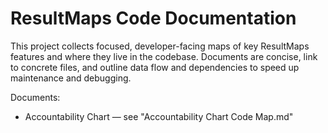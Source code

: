 # ResultMaps Code Documentation

This project collects focused, developer-facing maps of key ResultMaps features and where they live in the codebase. Documents are concise, link to concrete files, and outline data flow and dependencies to speed up maintenance and debugging.

Documents:

- Accountability Chart — see "Accountability Chart Code Map.md"

